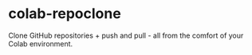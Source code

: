 # colab-repoclone
Clone GitHub repositories + push and pull - all from the comfort of your Colab environment.
